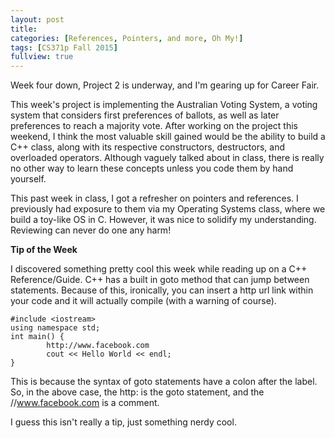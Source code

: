 ```yaml
---
layout: post
title:
categories: [References, Pointers, and more, Oh My!]
tags: [CS371p Fall 2015]
fullview: true
---
```


Week four down, Project 2 is underway, and I'm gearing up for Career Fair.

This week's project is implementing the Australian Voting System, a voting system that considers first preferences of ballots, as well as later preferences to reach a majority vote. After working on the project this weekend, I think the most valuable skill gained would be the ability to build a C++ class, along with its respective constructors, destructors, and overloaded operators. Although vaguely talked about in class, there is really no other way to learn these concepts unless you code them by hand yourself.

This past week in class, I got a refresher on pointers and references. I previously had exposure to them via my Operating Systems class, where we build a toy-like OS in C. However, it was nice to solidify my understanding. Reviewing can never do one any harm!

**Tip of the Week**

I discovered something pretty cool this week while reading up on a C++ Reference/Guide. C++ has a built in goto method that can jump between statements. Because of this, ironically, you can insert a http url link within your code and it will actually compile (with a warning of course). 
	
	#include <iostream>
	using namespace std;
	int main() {
        	http://www.facebook.com
        	cout << Hello World << endl;
	}

This is because the syntax of goto statements have a colon after the label. So, in the above case, the http: is the goto statement, and the //www.facebook.com is a comment.

I guess this isn't really a tip, just something nerdy cool.


